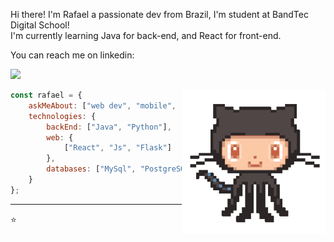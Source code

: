 
Hi there! I'm Rafael a passionate dev from Brazil, I'm student at BandTec Digital School! <br>
I'm currently learning Java for back-end, and React for front-end.

You can reach me on linkedin:


<a href="https://www.linkedin.com/in/rafaelholland/" target="_blank"><img src="https://www.vectorico.com/download/social_media/LinkedIn-Icon-Dark.png" width="50"></a>

 <img align='right' src="https://raw.githubusercontent.com/iCharlesZ/FigureBed/master/img/octocat.gif" width="230">

```javascript
const rafael = {
    askMeAbout: ["web dev", "mobile", "tech", "game development","3D Animation"],
    technologies: {
        backEnd: ["Java", "Python"],
        web: {
            ["React", "Js", "Flask"]
        },
        databases: ["MySql", "PostgreSQL"],
    }
};
```
---

⭐️
